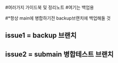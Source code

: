 #여러가지 가이드북 및 정리노트
#여기는 백업용





















#*항상 main에 병합하기전 backup브랜치에 백업해둘 것
## issue1 = backup 브랜치
## issue2 = submain 병합테스트 브랜치
